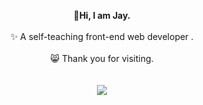
<p align="center">
  <b> 👋Hi, I am Jay.</b><br>
  <br>
   ✨ A self-teaching front-end web developer .
  <br>
  <br>
   😸 Thank you for visiting.<br>
  <br>
  <br>
  <img src="https://media.giphy.com/media/xUPGcyi4YxcZp8dWZq/giphy.gif">
</p>


<!--
**a331998513/a331998513** is a ✨ _special_ ✨ repository because its `README.md` (this file) appears on your GitHub profile.

Here are some ideas to get you started:

- 🔭 I’m currently working on ...
- 🌱 I’m currently learning ...
- 👯 I’m looking to collaborate on ...
- 🤔 I’m looking for help with ...
- 💬 Ask me about ...
- 📫 How to reach me: ...
- 😄 Pronouns: ...
- ⚡ Fun fact: ...
-->
